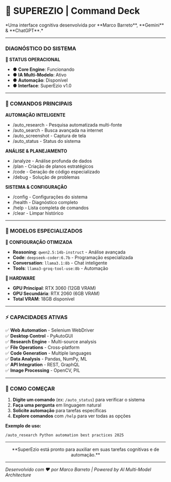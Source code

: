 # 🌟 SUPEREZIO | Command Deck

<div class="gradient-text">*Uma interface cognitiva desenvolvida por **Marco Barreto**, **Gemini** & **ChatGPT**.*</div>

---

### **DIAGNÓSTICO DO SISTEMA**

<div class="glass-card">

**🔧 STATUS OPERACIONAL**
- <span class="status-online">●</span> **Core Engine**: Funcionando
- <span class="status-online">●</span> **IA Multi-Modelo**: Ativo  
- <span class="status-online">●</span> **Automação**: Disponível
- <span class="status-online">●</span> **Interface**: SuperEzio v1.0

</div>

---

### **🎯 COMANDOS PRINCIPAIS**

<div class="glass-card">

**AUTOMAÇÃO INTELIGENTE**
- <span class="command-highlight">/auto_research</span> - Pesquisa automatizada multi-fonte
- <span class="command-highlight">/auto_search</span> - Busca avançada na internet
- <span class="command-highlight">/auto_screenshot</span> - Captura de tela
- <span class="command-highlight">/auto_status</span> - Status do sistema

**ANÁLISE & PLANEJAMENTO**
- <span class="command-highlight">/analyze</span> - Análise profunda de dados
- <span class="command-highlight">/plan</span> - Criação de planos estratégicos
- <span class="command-highlight">/code</span> - Geração de código especializado
- <span class="command-highlight">/debug</span> - Solução de problemas

**SISTEMA & CONFIGURAÇÃO**
- <span class="command-highlight">/config</span> - Configurações do sistema
- <span class="command-highlight">/health</span> - Diagnóstico completo
- <span class="command-highlight">/help</span> - Lista completa de comandos
- <span class="command-highlight">/clear</span> - Limpar histórico

</div>

---

### **🧠 MODELOS ESPECIALIZADOS**

<div class="glass-card">

**🎯 CONFIGURAÇÃO OTIMIZADA**
- **Reasoning**: `qwen2.5:14b-instruct` - Análise avançada
- **Code**: `deepseek-coder:6.7b` - Programação especializada  
- **Conversation**: `llama3.1:8b` - Chat inteligente
- **Tools**: `llama3-groq-tool-use:8b` - Automação

**💾 HARDWARE**
- **GPU Principal**: RTX 3060 (12GB VRAM)
- **GPU Secundária**: RTX 2060 (6GB VRAM)
- **Total VRAM**: 18GB disponível

</div>

---

### **⚡ CAPACIDADES ATIVAS**

<div class="glass-card">

✅ **Web Automation** - Selenium WebDriver  
✅ **Desktop Control** - PyAutoGUI  
✅ **Research Engine** - Multi-source analysis  
✅ **File Operations** - Cross-platform  
✅ **Code Generation** - Multiple languages  
✅ **Data Analysis** - Pandas, NumPy, ML  
✅ **API Integration** - REST, GraphQL  
✅ **Image Processing** - OpenCV, PIL  

</div>

---

### **🚀 COMO COMEÇAR**

<div class="glass-card">

1. **Digite um comando** (ex: `/auto_status`) para verificar o sistema
2. **Faça uma pergunta** em linguagem natural
3. **Solicite automação** para tarefas específicas
4. **Explore comandos** com `/help` para ver todas as opções

**Exemplo de uso:**
```
/auto_research Python automation best practices 2025
```

</div>

---

<div class="gradient-text">
<center>**SuperEzio está pronto para auxiliar em suas tarefas cognitivas e de automação.**</center>
</div>

---

*Desenvolvido com ❤️ por Marco Barreto | Powered by AI Multi-Model Architecture*
